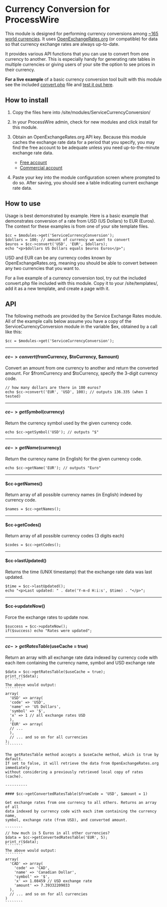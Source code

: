 # Currency Conversion for ProcessWire

This module is designed for performing currency conversions among [~165 world currencies](https://openexchangerates.org/currencies). 
It uses [OpenExchangeRates.org](http://www.openexchangerates.org)
(or compatible) for data so that currency exchange rates are always up-to-date. 

It provides various API functions that you can use to convert from one 
currency to another. This is especially handy for generating rate tables 
in multiple currencies or giving users of your site the option to see 
prices in their currency. 

**For a live example** of a basic currency conversion tool built with this module
see the included [convert.php](https://github.com/ryancramerdesign/ServiceCurrencyConversion/blob/master/convert.php) 
file and [test it out here](https://processwire.com/api/modules/cc-example/). 


## How to install

1. Copy the files here into /site/modules/ServiceCurrencyConversion/

2. In your ProcessWire admin, check for new modules and click install for this module.

3. Obtain an OpenExchangeRates.org API key. Because this module caches the exchange rate data
   for a period that you specify, you may find the free account to be adequate unless you need
   up-to-the-minute exchange rate data. 

    - [Free account](https://openexchangerates.org/signup/free)
    - [Commercial account](https://openexchangerates.org/signup)

4. Paste your key into the module configuration screen where prompted to do so.
   After saving, you should see a table indicating current exchange rate data. 


## How to use

Usage is best demonstrated by example. Here is a basic example that 
demonstrates conversion of a rate from USD (US Dollars) to EUR (Euros). The
context for these examples is from one of your site template files. 

``````
$cc = $modules->get('ServiceCurrencyConversion'); 
$dollars = 100; // amount of currency we want to convert
$euros = $cc->convert('USD', 'EUR', $dollars); 
echo "<p>$dollars US Dollars equals $euros Euros</p>"; 
``````

USD and EUR can be any currency codes known by OpenExchangeRates.org, meaning
you should be able to convert between any two currencies that you want to. 

For a live example of a currency conversion tool, try out the included convert.php
file included with this module. Copy it to your /site/templates/, add it as a new
template, and create a page with it. 


## API

The following methods are provided by the Service Exchange Rates module. 
All of the example calls below assume you have a copy of the ServiceCurrencyConversion
module in the variable $ex, obtained by a call like this: 

`````````
$cc = $modules->get('ServiceCurrencyConversion'); 
`````````

----------

#### $cc->convert($fromCurrency, $toCurrency, $amount)

Convert an amount from one currency to another and return the converted amount. 
For $fromCurrency and $toCurrency, specify the 3-digit currency code. 

`````````
// how many dollars are there in 100 euros?
echo $cc->convert('EUR', 'USD', 100); // outputs 136.335 (when I tested)
`````````

----------

#### $cc->getSymbol($currency)

Return the currency symbol used by the given currency code. 

`````````
echo $cc->getSymbol('USD'); // outputs "$"
`````````

----------

#### $cc->getName($currency)

Return the currency name (in English) for the given currency code. 

`````````
echo $cc->getName('EUR'); // outputs "Euro"
`````````

----------

#### $cc->getNames()

Return array of all possible currency names (in English) indexed by currency code. 

`````````
$names = $cc->getNames(); 
`````````

----------

#### $cc->getCodes()

Return array of all possible currency codes (3 digits each)

`````````
$codes = $cc->getCodes(); 
`````````

----------

#### $cc->lastUpdated()

Returns the time (UNIX timestamp) that the exchange rate data was last updated. 

````````
$time = $cc->lastUpdated();
echo "<p>Last updated: " . date('Y-m-d H:i:s', $time) . "</p>";
````````

----------

#### $cc->updateNow()

Force the exchange rates to update now. 

```````
$success = $cc->updateNow();
if($success) echo "Rates were updated";
```````

----------

#### $cc->getRatesTable($useCache = true)

Return an array with all exchange rate data indexed by currency code
with each item containing the currency name, symbol and USD exchange rate

`````````
$data = $cc->getRatesTable($useCache = true); 
print_r($data); 
````````
The above would output: 
````````
array(
  'USD' => array(
  'code' => 'USD',
  'name' => 'US Dollars',
  'symbol' => '$',
  'x' => 1 // all exchange rates USD
  ), 
  'EUR' => array(
  // ...	
  ), 
  // ... and so on for all currencies
); 
````````		

The getRatesTable method accepts a $useCache method, which is true by default.
If set to false, it will retrieve the data from OpenExchangeRates.org immediately
without considering a previously retrieved local copy of rates (cache). 

----------

#### $cc->getConvertedRatesTable($fromCode = 'USD', $amount = 1)

Get exchange rates from one currency to all others. Returns an array of all
data indexed by currency code with each item containing the currency name, 
symbol, exchange rate (from USD), and converted amount. 

````````
// how much is 5 Euros in all other currencies?
$data = $cc->getConvertedRatesTable('EUR', 5); 
print_r($data); 
````````
The above would output: 
````````
array(
  'CAD' => array(
    'code' => 'CAD',
    'name' => 'Canadian Dollar',
    'symbol' => '$',
    'x' => 1.08459 // USD exchange rate
    'amount' => 7.39332209033
  ),
  // ... and so on for all currencies
)
````````		

	
